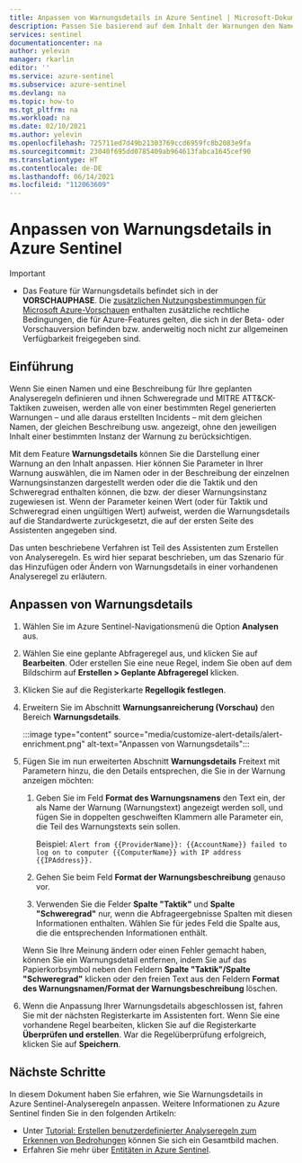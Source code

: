 ```yaml
---
title: Anpassen von Warnungsdetails in Azure Sentinel | Microsoft-Dokumentation
description: Passen Sie basierend auf dem Inhalt der Warnungen den Namen und die Beschreibung von Warnungen sowie ihren Schweregrad und zugewiesene Taktiken an.
services: sentinel
documentationcenter: na
author: yelevin
manager: rkarlin
editor: ''
ms.service: azure-sentinel
ms.subservice: azure-sentinel
ms.devlang: na
ms.topic: how-to
ms.tgt_pltfrm: na
ms.workload: na
ms.date: 02/10/2021
ms.author: yelevin
ms.openlocfilehash: 725711ed7d49b21303769ccd6959fc8b2083e9fa
ms.sourcegitcommit: 23040f695dd0785409ab964613fabca1645cef90
ms.translationtype: HT
ms.contentlocale: de-DE
ms.lasthandoff: 06/14/2021
ms.locfileid: "112063609"
---
```

# <a name="customize-alert-details-in-azure-sentinel"></a>Anpassen von Warnungsdetails in Azure Sentinel 

> [!IMPORTANT]
>
> - Das Feature für Warnungsdetails befindet sich in der **VORSCHAUPHASE**. Die [zusätzlichen Nutzungsbestimmungen für Microsoft Azure-Vorschauen](https://azure.microsoft.com/support/legal/preview-supplemental-terms/) enthalten zusätzliche rechtliche Bedingungen, die für Azure-Features gelten, die sich in der Beta- oder Vorschauversion befinden bzw. anderweitig noch nicht zur allgemeinen Verfügbarkeit freigegeben sind.

## <a name="introduction"></a>Einführung

Wenn Sie einen Namen und eine Beschreibung für Ihre geplanten Analyseregeln definieren und ihnen Schweregrade und MITRE ATT&CK-Taktiken zuweisen, werden alle von einer bestimmten Regel generierten Warnungen – und alle daraus erstellten Incidents – mit dem gleichen Namen, der gleichen Beschreibung usw. angezeigt, ohne den jeweiligen Inhalt einer bestimmten Instanz der Warnung zu berücksichtigen.

Mit dem Feature **Warnungsdetails** können Sie die Darstellung einer Warnung an den Inhalt anpassen. Hier können Sie Parameter in Ihrer Warnung auswählen, die im Namen oder in der Beschreibung der einzelnen Warnungsinstanzen dargestellt werden oder die die Taktik und den Schweregrad enthalten können, die bzw. der dieser Warnungsinstanz zugewiesen ist. Wenn der Parameter keinen Wert (oder für Taktik und Schweregrad einen ungültigen Wert) aufweist, werden die Warnungsdetails auf die Standardwerte zurückgesetzt, die auf der ersten Seite des Assistenten angegeben sind.

Das unten beschriebene Verfahren ist Teil des Assistenten zum Erstellen von Analyseregeln. Es wird hier separat beschrieben, um das Szenario für das Hinzufügen oder Ändern von Warnungsdetails in einer vorhandenen Analyseregel zu erläutern.

## <a name="how-to-customize-alert-details"></a>Anpassen von Warnungsdetails

1. Wählen Sie im Azure Sentinel-Navigationsmenü die Option **Analysen** aus.

1. Wählen Sie eine geplante Abfrageregel aus, und klicken Sie auf **Bearbeiten**. Oder erstellen Sie eine neue Regel, indem Sie oben auf dem Bildschirm auf **Erstellen > Geplante Abfrageregel** klicken.

1. Klicken Sie auf die Registerkarte **Regellogik festlegen**.

1. Erweitern Sie im Abschnitt **Warnungsanreicherung (Vorschau)** den Bereich **Warnungsdetails**.

    :::image type="content" source="media/customize-alert-details/alert-enrichment.png" alt-text="Anpassen von Warnungsdetails":::

1. Fügen Sie im nun erweiterten Abschnitt **Warnungsdetails** Freitext mit Parametern hinzu, die den Details entsprechen, die Sie in der Warnung anzeigen möchten:

    1. Geben Sie im Feld **Format des Warnungsnamens** den Text ein, der als Name der Warnung (Warnungstext) angezeigt werden soll, und fügen Sie in doppelten geschweiften Klammern alle Parameter ein, die Teil des Warnungstexts sein sollen.

        Beispiel: `Alert from {{ProviderName}}: {{AccountName}} failed to log on to computer {{ComputerName}} with IP address {{IPAddress}}.`

    1. Gehen Sie beim Feld **Format der Warnungsbeschreibung** genauso vor.
    
    1. Verwenden Sie die Felder **Spalte "Taktik"** und **Spalte "Schweregrad"** nur, wenn die Abfrageergebnisse Spalten mit diesen Informationen enthalten. Wählen Sie für jedes Feld die Spalte aus, die die entsprechenden Informationen enthält.

    Wenn Sie Ihre Meinung ändern oder einen Fehler gemacht haben, können Sie ein Warnungsdetail entfernen, indem Sie auf das Papierkorbsymbol neben den Feldern **Spalte "Taktik"/Spalte "Schweregrad"** klicken oder den freien Text aus den Feldern **Format des Warnungsnamen/Format der Warnungsbeschreibung** löschen.

1. Wenn die Anpassung Ihrer Warnungsdetails abgeschlossen ist, fahren Sie mit der nächsten Registerkarte im Assistenten fort. Wenn Sie eine vorhandene Regel bearbeiten, klicken Sie auf die Registerkarte **Überprüfen und erstellen**. War die Regelüberprüfung erfolgreich, klicken Sie auf **Speichern**.

## <a name="next-steps"></a>Nächste Schritte
In diesem Dokument haben Sie erfahren, wie Sie Warnungsdetails in Azure Sentinel-Analyseregeln anpassen. Weitere Informationen zu Azure Sentinel finden Sie in den folgenden Artikeln:
- Unter [Tutorial: Erstellen benutzerdefinierter Analyseregeln zum Erkennen von Bedrohungen](tutorial-detect-threats-custom.md) können Sie sich ein Gesamtbild machen.
- Erfahren Sie mehr über [Entitäten in Azure Sentinel](entities-in-azure-sentinel.md).
